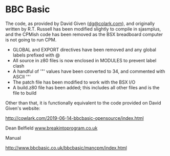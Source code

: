 # BBC Basic
The code, as provided by David Given (dg@colark.com), and originally written by
R.T. Russell has been modified slightly to compile in sjasmplus, and the CPMish
code has been removed as the BSX breadboard computer is not going to run CPM.

- GLOBAL and EXPORT directives have been removed and any global labels prefixed with @
- All source in z80 files is now enclosed in MODULES to prevent label clash
- A handful of '"' values have been converted to 34, and commented with ASCII '"'
- The patch file has been modified to work with the BSX I/O
- A build.z80 file has been added; this includes all other files and is the file to build

Other than that, it is functionally equivalent to the code provided on David Given's
website:

http://cowlark.com/2019-06-14-bbcbasic-opensource/index.html

Dean Belfield
www.breakintoprogram.co.uk

Manual

http://www.bbcbasic.co.uk/bbcbasic/mancpm/index.html
